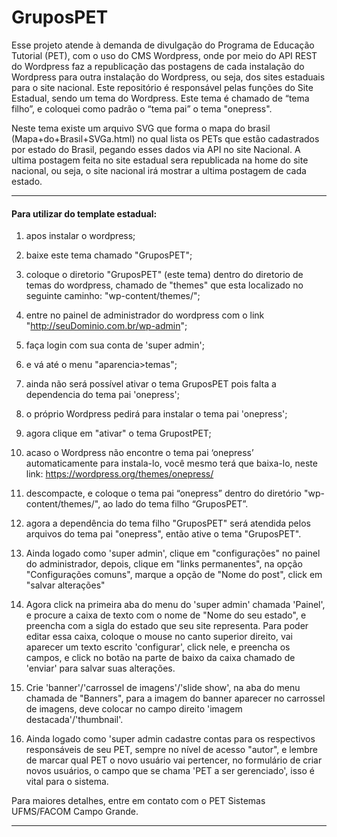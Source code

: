 # GruposPET
Esse projeto atende à demanda de divulgação do Programa de Educação Tutorial (PET), com o uso do CMS Wordpress, onde por meio do API REST do Wordpress faz a republicação das postagens de cada instalação do Wordpress para outra instalação do Wordpress, ou seja, dos sites estaduais para o site nacional.
Este repositório é responsável pelas funções do Site Estadual, sendo um tema do Wordpress. Este tema é chamado de “tema filho”, e coloquei como padrão o “tema pai” o tema "onepress".

Neste tema existe um arquivo SVG que forma o mapa do brasil (Mapa+do+Brasil+SVGa.html) no qual lista os PETs que estão cadastrados por estado do Brasil, pegando esses dados via API no site Nacional.
A ultima postagem feita no site estadual sera republicada na home do site nacional,
ou seja, o site nacional irá mostrar a ultima postagem de cada estado.
______________________________________________________________________________________________________

#### Para utilizar do template estadual:

1. apos instalar o wordpress;
2. baixe este tema chamado "GruposPET";
3. coloque o diretorio "GruposPET" (este tema) dentro do diretorio de temas do wordpress, chamado de "themes" que esta localizado no seguinte caminho: "wp-content/themes/";
4. entre no painel de administrador do wordpress com o link "http://seuDominio.com.br/wp-admin";
5. faça login com sua conta de 'super admin';
6. e vá até o menu "aparencia>temas";
7. ainda não será possível ativar o tema GruposPET pois falta a dependencia do tema pai 'onepress';
8. o próprio Wordpress pedirá para instalar o tema pai 'onepress';
9. agora clique em "ativar" o tema GrupostPET;
10. acaso o Wordpress não encontre o tema pai ‘onepress’ automaticamente para instala-lo, você mesmo terá que baixa-lo, neste link: https://wordpress.org/themes/onepress/
11. descompacte, e coloque o tema pai “onepress” dentro do diretório "wp-content/themes/", ao lado do tema filho “GruposPET”.
12. agora a dependência do tema filho "GruposPET" será atendida pelos arquivos do tema pai "onepress", então ative o tema "GruposPET".
13. Ainda logado como 'super admin', clique em "configurações" no painel do administrador, depois, clique em "links permanentes", na opção "Configurações comuns", marque a opção de "Nome do post", click em "salvar alterações"

14. Agora click na primeira aba do menu do 'super admin' chamada 'Painel', e procure a caixa de texto com o nome de "Nome do seu estado", e preencha com a sigla do estado que seu site representa. Para poder editar essa caixa, coloque o mouse no canto superior direito, vai aparecer um texto escrito 'configurar', click nele, e preencha os campos, e click no botão na parte de baixo da caixa chamado de 'enviar' para salvar suas alterações.
15. Crie 'banner'/'carrossel de imagens'/'slide show', na aba do menu chamada de "Banners", para a imagem do banner aparecer no carrossel de imagens, deve colocar no campo direito 'imagem destacada'/'thumbnail'.
16. Ainda logado como 'super admin cadastre contas para os respectivos responsáveis de seu PET, sempre no nível de acesso "autor",  e lembre de marcar qual PET o novo usuário vai pertencer, no formulário de criar novos usuários, o campo que se chama 'PET a ser gerenciado', isso é vital para o sistema. 

Para maiores detalhes, entre em contato com o PET Sistemas UFMS/FACOM Campo Grande.
______________________________________________________________________________________________________
